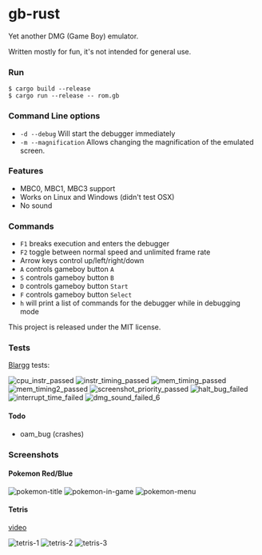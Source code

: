 # gb-rust
Yet another DMG (Game Boy) emulator.

Written mostly for fun, it's not intended for general use.

### Run

```
$ cargo build --release
$ cargo run --release -- rom.gb
```

### Command Line options
* `-d --debug` Will start the debugger immediately
* `-m --magnification` Allows changing the magnification of the emulated screen.

### Features
* MBC0, MBC1, MBC3 support
* Works on Linux and Windows (didn't test OSX)
* No sound

### Commands
* `F1` breaks execution and enters the debugger
* `F2` toggle between normal speed and unlimited frame rate
* Arrow keys control up/left/right/down
* `A` controls gameboy button `A`
* `S` controls gameboy button `B`
* `D` controls gameboy button `Start`
* `F` controls gameboy button `Select`
* `h` will print a list of commands for the debugger while in debugging mode

This project is released under the MIT license.

### Tests

[Blargg](http://gbdev.gg8.se/files/roms/blargg-gb-tests/) tests:

![cpu_instr_passed](https://cloud.githubusercontent.com/assets/4297388/22866804/c91cf416-f130-11e6-9304-984390a9e1f3.png)
![instr_timing_passed](https://cloud.githubusercontent.com/assets/4297388/22866802/c91a427a-f130-11e6-9271-3be30e5823d8.png)
![mem_timing_passed](https://cloud.githubusercontent.com/assets/4297388/22866801/c918fdf2-f130-11e6-9ba5-aa466feaaa57.png)
![mem_timing2_passed](https://cloud.githubusercontent.com/assets/4297388/22866866/b374d68c-f131-11e6-8112-afd2614648a6.png)
![screenshot_priority_passed](https://cloud.githubusercontent.com/assets/4297388/22866803/c91ae00e-f130-11e6-97dd-e6c199545481.png)
![halt_bug_failed](https://cloud.githubusercontent.com/assets/4297388/22866864/affbd7a8-f131-11e6-86eb-aad2c9fe3cf4.png)
![interrupt_time_failed](https://cloud.githubusercontent.com/assets/4297388/22866865/b1b52cde-f131-11e6-9319-f5c8fa701d25.png)
![dmg_sound_failed_6](https://cloud.githubusercontent.com/assets/4297388/24282275/b687793e-101b-11e7-863d-e0a6ad8ad9fc.png)

#### Todo

- oam_bug (crashes)

### Screenshots

#### Pokemon Red/Blue

![pokemon-title](https://cloud.githubusercontent.com/assets/4297388/22866903/33867e84-f132-11e6-87ce-e0106849af65.png)
![pokemon-in-game](https://cloud.githubusercontent.com/assets/4297388/22866902/33843340-f132-11e6-963c-1e2558e3ef4d.png)
![pokemon-menu](https://cloud.githubusercontent.com/assets/4297388/22866901/3381729a-f132-11e6-942d-36514e62b36f.png)

#### Tetris
[video](https://www.youtube.com/watch?v=gjSM0qQbSxE)

![tetris-1](https://cloud.githubusercontent.com/assets/4297388/23596578/c1ba7ca0-01e0-11e7-9aae-caf4faac3649.png)
![tetris-2](https://cloud.githubusercontent.com/assets/4297388/23596579/c1bafaae-01e0-11e7-8ed1-030f89d437a1.png)
![tetris-3](https://cloud.githubusercontent.com/assets/4297388/23596601/fdee1f9c-01e0-11e7-8427-8254614028be.png)
